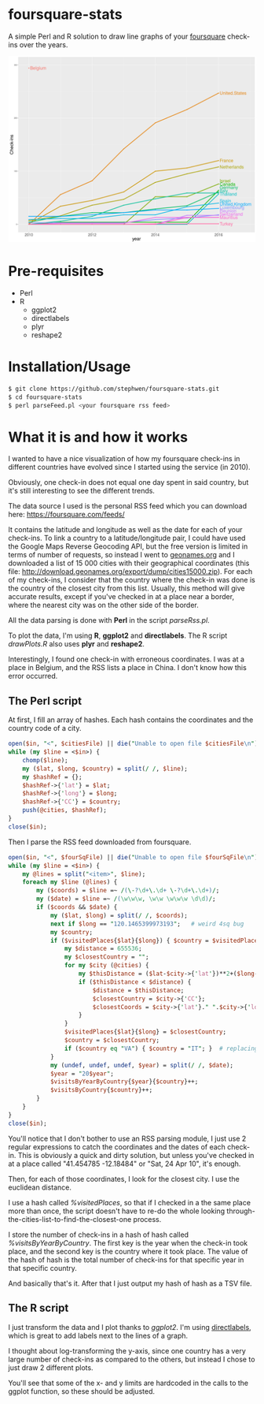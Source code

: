 # foursquare-stats

A simple Perl and R solution to draw line graphs of your [foursquare](http://www.foursquare.com) check-ins over the years.

![Example plot](https://raw.githubusercontent.com/stephwen/foursquare-stats/master/example/plot2.png)

Pre-requisites
=============
* Perl
* R
	* ggplot2
	* directlabels
	* plyr
	* reshape2

Installation/Usage
==================
```bash
$ git clone https://github.com/stephwen/foursquare-stats.git
$ cd foursquare-stats
$ perl parseFeed.pl <your foursquare rss feed>
```

What it is and how it works
===========================
I wanted to have a nice visualization of how my foursquare check-ins in different countries have evolved since I started using the service (in 2010).

Obviously, one check-in does not equal one day spent in said country, but it's still interesting to see the different trends.

The data source I used is the personal RSS feed which you can download here: https://foursquare.com/feeds/

It contains the latitude and longitude as well as the date for each of your check-ins.
To link a country to a latitude/longitude pair, I could have used the Google Maps Reverse Geocoding API, but the free version is limited in terms of number of requests, so instead I went to [geonames.org](http://geonames.org) and I downloaded a list of 15 000 cities with their geographical coordinates (this file: http://download.geonames.org/export/dump/cities15000.zip).
For each of my check-ins, I consider that the country where the check-in was done is the country of the closest city from this list.
Usually, this method will give accurate results, except if you've checked in at a place near a border, where the nearest city was on the other side of the border. 

All the data parsing is done with **Perl** in the script *parseRss.pl*.

To plot the data, I'm using **R**, **ggplot2** and **directlabels**. The R script *drawPlots.R* also uses **plyr** and **reshape2**.

Interestingly, I found one check-in with erroneous coordinates. I was at a place in Belgium, and the RSS lists a place in China. I don't know how this error occurred. 

The Perl script
--------------------

At first, I fill an array of hashes. Each hash contains the coordinates and the country code of a city.
```perl
open($in, "<", $citiesFile) || die("Unable to open file $citiesFile\n");
while (my $line = <$in>) {
	chomp($line);
	my ($lat, $long, $country) = split(/ /, $line);
	my $hashRef = {};
	$hashRef->{'lat'} = $lat; 
	$hashRef->{'long'} = $long; 
	$hashRef->{'CC'} = $country; 
	push(@cities, $hashRef);
}
close($in);
```
Then I parse the RSS feed downloaded from foursquare.

```perl
open($in, "<", $fourSqFile) || die("Unable to open file $fourSqFile\n");
while (my $line = <$in>) {
	my @lines = split("<item>", $line);
	foreach my $line (@lines) {
		my ($coords) = $line =~ /(\-?\d+\.\d+ \-?\d+\.\d+)/;
		my ($date) = $line =~ /(\w\w\w, \w\w \w\w\w \d\d)/;
		if ($coords && $date) { 
			my ($lat, $long) = split(/ /, $coords);
			next if $long == "120.1465399973193";	# weird 4sq bug
			my $country;
			if ($visitedPlaces{$lat}{$long}) { $country = $visitedPlaces{$lat}{$long}; } else {
				my $distance = 655536;
				my $closestCountry = "";
				for my $city (@cities) {
					my $thisDistance = ($lat-$city->{'lat'})**2+($long-$city->{'long'})**2;
					if ($thisDistance < $distance) { 
						$distance = $thisDistance;
						$closestCountry = $city->{'CC'};
						$closestCoords = $city->{'lat'}." ".$city->{'long'};
					}
				}
				$visitedPlaces{$lat}{$long} = $closestCountry;
				$country = $closestCountry;
				if ($country eq "VA") { $country = "IT"; }	# replacing Vatican with Italy
			}
			my (undef, undef, undef, $year) = split(/ /, $date);
			$year = "20$year";
			$visitsByYearByCountry{$year}{$country}++;
			$visitsByCountry{$country}++;
		}
	}
}
close($in);
```

You'll notice that I don't bother to use an RSS parsing module, I just use 2 regular expressions to catch the coordinates and the dates of each check-in. 
This is obviously a quick and dirty solution, but unless you've checked in at a place called "41.454785 -12.18484" or "Sat, 24 Apr 10", it's enough.

Then, for each of those coordinates, I look for the closest city. I use the euclidean distance.

I use a hash called *%visitedPlaces*, so that if I checked in a the same place more than once, the script doesn't have to re-do the whole looking through-the-cities-list-to-find-the-closest-one process.

I store the number of check-ins in a hash of hash called *%visitsByYearByCountry*. The first key is the year when the check-in took place, and the second key is the country where it took place. The value of the hash of hash is the total number of check-ins for that specific year in that specific country.

And basically that's it. After that I just output my hash of hash as a TSV file.



The R script
----------------

I just transform the data and I plot thanks to *ggplot2*. I'm using [directlabels](http://directlabels.r-forge.r-project.org/), which is great to add labels next to the lines of a graph.

I thought about log-transforming the y-axis, since one country has a very large number of check-ins as compared to the others, but instead I chose to just draw 2 different plots.

You'll see that some of the x- and y limits are hardcoded in the calls to the ggplot function, so these should be adjusted.

